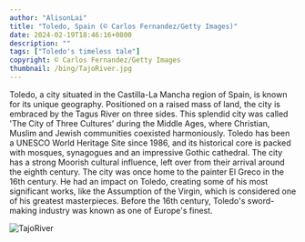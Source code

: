 ```yaml
---
author: "AlisonLai"
title: "Toledo, Spain (© Carlos Fernandez/Getty Images)"
date: 2024-02-19T18:46:16+0800
description: ""
tags: ["Toledo's timeless tale"]
copyright: © Carlos Fernandez/Getty Images
thumbnail: /bing/TajoRiver.jpg
---
```


Toledo, a city situated in the Castilla-La Mancha region of Spain, is known for its unique geography. Positioned on a raised mass of land, the city is embraced by the Tagus River on three sides. This splendid city was called 'The City of Three Cultures' during the Middle Ages, where Christian, Muslim and Jewish communities coexisted harmoniously. Toledo has been a UNESCO World Heritage Site since 1986, and its historical core is packed with mosques, synagogues and an impressive Gothic cathedral. The city has a strong Moorish cultural influence, left over from their arrival around the eighth century. The city was once home to the painter El Greco in the 16th century. He had an impact on Toledo, creating some of his most significant works, like the Assumption of the Virgin, which is considered one of his greatest masterpieces. Before the 16th century, Toledo's sword-making industry was known as one of Europe's finest.

![TajoRiver](/bing/TajoRiver.jpg)